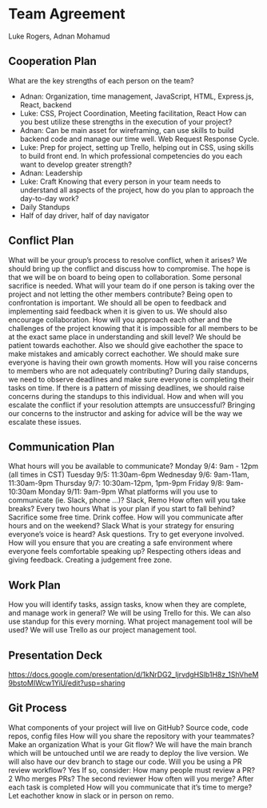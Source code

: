 # Team Agreement

Luke Rogers, Adnan Mohamud

## Cooperation Plan

What are the key strengths of each person on the team?
* Adnan: Organization, time management, JavaScript, HTML, Express.js, React, backend
* Luke: CSS, Project Coordination, Meeting facilitation, React
How can you best utilize these strengths in the execution of your project?
* Adnan: Can be main asset for wireframing, can use skills to build backend code and manage our time well. Web Request Response Cycle.
* Luke: Prep for project, setting up Trello, helping out in CSS, using skills to build front end.
In which professional competencies do you each want to develop greater strength?
* Adnan: Leadership
* Luke: Craft
Knowing that every person in your team needs to understand all aspects of the project, how do you plan to approach the day-to-day work?
* Daily Standups
* Half of day driver, half of day navigator

## Conflict Plan

What will be your group’s process to resolve conflict, when it arises?
We should bring up the conflict and discuss how to compromise. The hope is that we will be on board to being open to collaboration. Some personal sacrifice is needed.
What will your team do if one person is taking over the project and not letting the other members contribute?
Being open to confrontation is important. We should all be open to feedback and implementing said feedback when it is given to us. We should also encourage collaboration.
How will you approach each other and the challenges of the project knowing that it is impossible for all members to be at the exact same place in understanding and skill level?
We should be patient towards eachother. Also we should give eachother the space to make mistakes and amicably correct eachother. We should make sure everyone is having their own growth moments.
How will you raise concerns to members who are not adequately contributing?
During daily standups, we need to observe deadlines and make sure everyone is completing their tasks on time. If there is a pattern of missing deadlines, we should  raise concerns during the standups to this individual.
How and when will you escalate the conflict if your resolution attempts are unsuccessful?
Bringing our concerns to the instructor and asking for advice will be the way we escalate these issues.

## Communication Plan

What hours will you be available to communicate?
Monday 9/4: 9am - 12pm (all times in CST)
Tuesday 9/5: 11:30am-6pm
Wednesday 9/6: 9am-11am, 11:30am-9pm
Thursday 9/7: 10:30am-12pm, 1pm-9pm
Friday 9/8: 9am-10:30am
Monday 9/11: 9am-9pm
What platforms will you use to communicate (ie. Slack, phone …)?
Slack, Remo
How often will you take breaks?
Every two hours
What is your plan if you start to fall behind?
Sacrifice some free time. Drink coffee.
How will you communicate after hours and on the weekend?
Slack
What is your strategy for ensuring everyone’s voice is heard?
Ask questions. Try to get everyone involved.
How will you ensure that you are creating a safe environment where everyone feels comfortable speaking up?
Respecting others ideas and giving feedback. Creating a judgement free zone.

## Work Plan

How you will identify tasks, assign tasks, know when they are complete, and manage work in general?
We will be using Trello for this. We can also use standup for this every morning.
What project management tool will be used?
We will use Trello as our project management tool.

## Presentation Deck

https://docs.google.com/presentation/d/1kNrDG2_IjrvdgHSlb1H8z_1ShVheM9bstoMIWcw1YiU/edit?usp=sharing 

## Git Process

What components of your project will live on GitHub?
Source code, code repos, config files
How will you share the repository with your teammates?
Make an organization
What is your Git flow?
We will have the main branch which will be untouched until we are ready to deploy the live version. We will also have our dev branch to stage our code.
Will you be using a PR review workflow? Yes 
If so, consider:
How many people must review a PR? 2
Who merges PRs? The second reviewer
How often will you merge? After each task is completed
How will you communicate that it’s time to merge? Let eachother know in slack or in person on remo.
